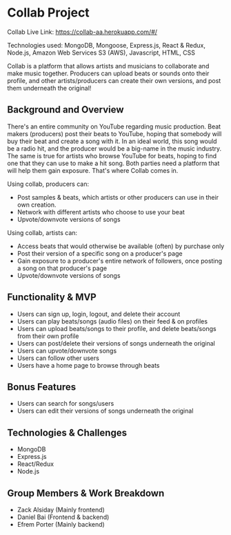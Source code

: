 # Collab Project

Collab Live Link: https://collab-aa.herokuapp.com/#/

Technologies used: MongoDB, Mongoose, Express.js, React & Redux, Node.js, Amazon Web Services S3 (AWS), Javascript, HTML, CSS

Collab is a platform that allows artists and musicians to collaborate and make music together. Producers can upload beats or sounds onto their profile, and other artists/producers can create their own versions, and post them underneath the original!

## Background and Overview
There's an entire community on YouTube regarding music production. Beat makers (producers) post their beats to YouTube, hoping that somebody will buy their beat and create a song with it. In an ideal world, this song would be a radio hit, and the producer would be a big-name in the music industry. The same is true for artists who browse YouTube for beats, hoping to find one that they can use to make a hit song. Both parties need a platform that will help them gain exposure. That's where Collab comes in.

Using collab, producers can:
- Post samples & beats, which artists or other producers can use in their own creation.
- Network with different artists who choose to use your beat
- Upvote/downvote versions of songs

Using collab, artists can:
- Access beats that would otherwise be available (often) by purchase only
- Post their version of a specific song on a producer's page
- Gain exposure to a producer's entire network of followers, once posting a song on that producer's page
- Upvote/downvote versions of songs

## Functionality & MVP
- Users can sign up, login, logout, and delete their account
- Users can play beats/songs (audio files) on their feed & on profiles
- Users can upload beats/songs to their profile, and delete beats/songs from their own profile
- Users can post/delete their versions of songs underneath the original
- Users can upvote/downvote songs
- Users can follow other users
- Users have a home page to browse through beats

## Bonus Features
- Users can search for songs/users
- Users can edit their versions of songs underneath the original

## Technologies & Challenges
- MongoDB
- Express.js
- React/Redux
- Node.js

## Group Members & Work Breakdown
- Zack Alsiday (Mainly frontend)
- Daniel Bai (Frontend & backend)
- Efrem Porter (Mainly backend)
